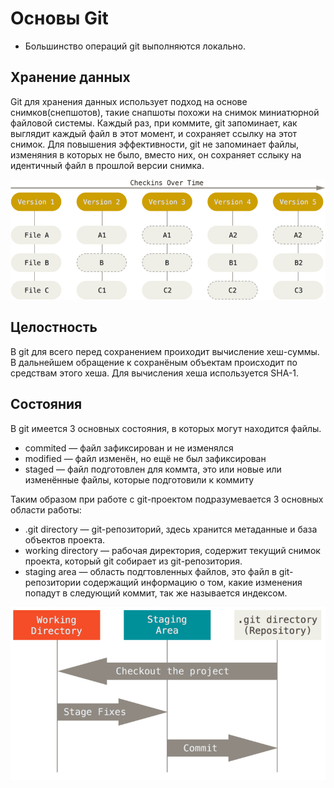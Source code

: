 # Основы Git

* Большинство операций git выполняются локально. 

## Хранение данных

Git для хранения данных использует подход на основе снимков(снепшотов), такие снапшоты похожи на снимок миниатюрной файловой системы. Каждый раз, при коммите, git запоминает, как выглядит каждый файл в этот момент, и сохраняет ссылку на этот снимок. Для повышения эффективности, git не запоминает файлы, изменяния в которых не было, вместо них, он сохраняет сслыку на идентичный файл в прошлой версии снимка. 
 
![хранение данных в git](snapshots.png)

## Целостность

В git для всего перед сохранением проиходит вычисление хеш-суммы. В дальнейшем обращение к сохранёным объектам происходит по средствам этого хеша. Для вычисления хеша используется SHA-1.

## Состояния

В git имеется 3 основных состояния, в которых могут находится файлы. 

* commited — файл зафиксирован и не изменялся
* modified — файл изменён, но ещё не был зафиксирован
* staged — файл подготовлен для коммта, это или новые или изменённые файлы, которые подготовили к коммиту

Таким образом при работе с git-проектом подразумевается 3 основных области работы:

* .git directory — git-репозиторий, здесь хранится метаданные и база объектов проекта.  
* working directory — рабочая директория, содержит текущий снимок проекта, который git собирает из git-репозитория.
* staging area — область подгтовленных файлов, это файл в git-репозитории содержащий информацию о том, какие изменения попадут в следующий коммит, так же называется индексом.

![области git-проекта](areas.png)
